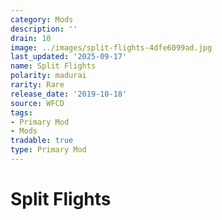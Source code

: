 ```yaml
---
category: Mods
description: ''
drain: 10
image: ../images/split-flights-4dfe6099ad.jpg
last_updated: '2025-09-17'
name: Split Flights
polarity: madurai
rarity: Rare
release_date: '2019-10-18'
source: WFCD
tags:
- Primary Mod
- Mods
tradable: true
type: Primary Mod
---
```


# Split Flights

